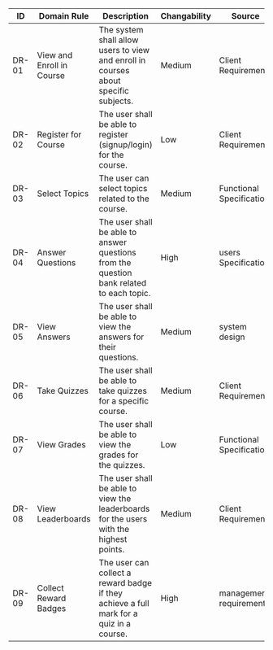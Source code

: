| **ID** | **Domain Rule**           | **Description**                                                                          | **Changability** | **Source**               |
|--------|---------------------------|------------------------------------------------------------------------------------------|------------------|--------------------------|
| DR-01  | View and Enroll in Course | The system shall allow users to view and enroll in courses about specific subjects.      | Medium           | Client Requirements      |
| DR-02  | Register for Course       | The user shall be able to register (signup/login) for the course.                        | Low              | Client Requirements      |
| DR-03  | Select Topics             | The user can select topics related to the course.                                        | Medium           | Functional Specification |
| DR-04  | Answer Questions          | The user shall be able to answer questions from the question bank related to each topic. | High             | users Specification      |
| DR-05  | View Answers              | The user shall be able to view the answers for their questions.                          | Medium           | system design            |
| DR-06  | Take Quizzes              | The user shall be able to take quizzes for a specific course.                            | Medium           | Client Requirements      |
| DR-07  | View Grades               | The user shall be able to view the grades for the quizzes.                               | Low              | Functional Specification |
| DR-08  | View Leaderboards         | The user shall be able to view the leaderboards for the users with the highest points.   | Medium           | Client Requirements      |
| DR-09  | Collect Reward Badges     | The user can collect a reward badge if they achieve a full mark for a quiz in a course.  | High             | management requirement   |
